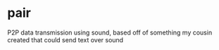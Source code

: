 # pair
P2P data transmission using sound, based off of something my cousin created that could send text over sound
